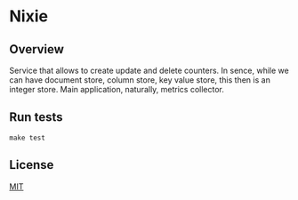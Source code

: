 # Nixie

## Overview

Service that allows to create update and delete counters. In sence, while we can have document store, column store, key value store, this then is an integer store. Main application, naturally, metrics collector.

## Run tests
`make test`

## License

[MIT](https://github.com/eiri/nixie/blob/master/LICENSE "MIT License")
